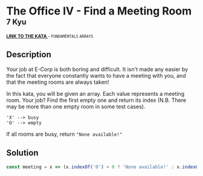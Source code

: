 <h1>The Office IV - Find a Meeting Room <sup><sup>7 Kyu</sup></sup></h1>

<sup>
  <a href="https://www.codewars.com/kata/57f604a21bd4fe771b00009c">
    <strong>LINK TO THE KATA</strong>
  </a> - <code>FUNDAMENTALS</code> <code>ARRAYS</code>
</sup>

## Description

Your job at E-Corp is both boring and difficult. It isn't made any easier by the fact that everyone constantly wants to have a meeting with you, and that the meeting rooms are always taken!

In this kata, you will be given an array. Each value represents a meeting room. Your job? Find the first empty one and return its index (N.B. There may be more than one empty room in some test cases).

```
'X' --> busy
'O' --> empty
```

If all rooms are busy, return `"None available!"`

## Solution

```javascript
const meeting = x => (x.indexOf('O') < 0 ? 'None available!' : x.indexOf('O'))
```
